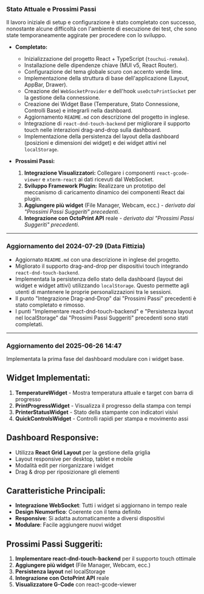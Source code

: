 ### Stato Attuale e Prossimi Passi

Il lavoro iniziale di setup e configurazione è stato completato con successo, nonostante alcune difficoltà con l'ambiente di esecuzione dei test, che sono state temporaneamente aggirate per procedere con lo sviluppo.

- **Completato:**
    - Inizializzazione del progetto React + TypeScript (`touchui-remake`).
    - Installazione delle dipendenze chiave (MUI v5, React Router).
    - Configurazione del tema globale scuro con accento verde lime.
    - Implementazione della struttura di base dell'applicazione (Layout, AppBar, Drawer).
    - Creazione del `WebSocketProvider` e dell'hook `useOctoPrintSocket` per la gestione della connessione.
    - Creazione dei Widget Base (Temperature, Stato Connessione, Controlli Base) e integrarli nella dashboard.
    - Aggiornamento `README.md` con descrizione del progetto in inglese.
    - Integrazione di `react-dnd-touch-backend` per migliorare il supporto touch nelle interazioni drag-and-drop sulla dashboard.
    - Implementazione della persistenza del layout della dashboard (posizioni e dimensioni dei widget) e dei widget attivi nel `localStorage`.


- **Prossimi Passi:**
    1. **Integrazione Visualizzatori:** Collegare i componenti `react-gcode-viewer` e `xterm-react` ai dati ricevuti dal WebSocket.
    2. **Sviluppo Framework Plugin:** Realizzare un prototipo del meccanismo di caricamento dinamico dei componenti React dai plugin.
    3. **Aggiungere più widget** (File Manager, Webcam, ecc.) - *derivato dai "Prossimi Passi Suggeriti" precedenti*.
    4. **Integrazione con OctoPrint API** reale - *derivato dai "Prossimi Passi Suggeriti" precedenti*.


---

### Aggiornamento del 2024-07-29 (Data Fittizia)

- Aggiornato `README.md` con una descrizione in inglese del progetto.
- Migliorato il supporto drag-and-drop per dispositivi touch integrando `react-dnd-touch-backend`.
- Implementata la persistenza dello stato della dashboard (layout dei widget e widget attivi) utilizzando `localStorage`. Questo permette agli utenti di mantenere le proprie personalizzazioni tra le sessioni.
- Il punto "Integrazione Drag-and-Drop" dai "Prossimi Passi" precedenti è stato completato e rimosso.
- I punti "Implementare react-dnd-touch-backend" e "Persistenza layout nel localStorage" dai "Prossimi Passi Suggeriti" precedenti sono stati completati.

---

### Aggiornamento del 2025-06-26 14:47

Implementata la prima fase del dashboard modulare con i widget base. 

## **Widget Implementati:**

1. **TemperatureWidget** - Mostra temperatura attuale e target con barra di progresso
2. **PrintProgressWidget** - Visualizza il progresso della stampa con tempi
3. **PrinterStatusWidget** - Stato della stampante con indicatori visivi
4. **QuickControlsWidget** - Controlli rapidi per stampa e movimento assi

## **Dashboard Responsive:**

- Utilizza **React Grid Layout** per la gestione della griglia
- Layout responsive per desktop, tablet e mobile
- Modalità edit per riorganizzare i widget
- Drag & drop per riposizionare gli elementi

## **Caratteristiche Principali:**

- **Integrazione WebSocket**: Tutti i widget si aggiornano in tempo reale
- **Design Neumorfico**: Coerente con il tema definito
- **Responsive**: Si adatta automaticamente a diversi dispositivi
- **Modulare**: Facile aggiungere nuovi widget

## **Prossimi Passi Suggeriti:**

1. **Implementare react-dnd-touch-backend** per il supporto touch ottimale
2. **Aggiungere più widget** (File Manager, Webcam, ecc.)
3. **Persistenza layout** nel localStorage
4. **Integrazione con OctoPrint API** reale
5. **Visualizzatore G-Code** con react-gcode-viewer
